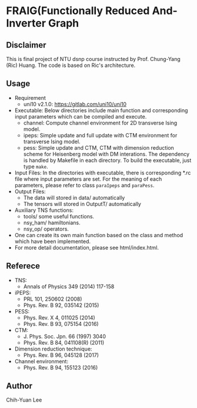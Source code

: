 # FRAIG(Functionally Reduced And-Inverter Graph
## Disclaimer
This is final project of NTU dsnp course instructed by Prof. Chung-Yang (Ric) Huang. The code is based on Ric's architecture.

## Usage
* Requirement
    * uni10 v2.1.0: https://gitlab.com/uni10/uni10
* Executable: Below directories include main function and corresponding input parameters which can be compiled and execute.
    * channel: Compute channel environment for 2D transverse Ising model.
    * ipeps: Simple update and full update with CTM environment for transverse Ising model.
    * pess: Simple update and CTM, CTM with dimension reduction scheme for Heisenberg model with DM interations.
The dependency is handled by Makefile in each directory. 
To build the executable, just type `make`.
* Input Files: 
In the directories with executable, there is corresponding \*.rc file where input parameters are set.
For the meaning of each parameters, please refer to class `paraIpeps` and `paraPess`.
* Output Files:
    * The data will stored in data/ automatically
    * The tensors will stored in OutputT/ automatically
* Auxiliary TNS functions:
    * tools/ some useful functions.
    * nsy_ham/ hamiltonians.
    * nsy_op/ operators.
* One can create its own main function based on the class and method which have been implemented.
* For more detail documentation, please see html/index.html.
 
## Referece
* TNS:
    * Annals of Physics 349 (2014) 117-158
* iPEPS:
    * PRL 101, 250602 (2008)
    * Phys. Rev. B 92, 035142 (2015)
* PESS:
    * Phys. Rev. X 4, 011025 (2014)
    * Phys. Rev. B 93, 075154 (2016)
* CTM:
    * J. Phys. Soc. Jpn. 66 (1997) 3040
    * Phys. Rev. B 84, 041108(R) (2011)
* Dimension reduction technique:
    * Phys. Rev. B 96, 045128 (2017)
* Channel environment:
    * Phys. Rev. B 94, 155123 (2016)
 
## Author
Chih-Yuan Lee 
